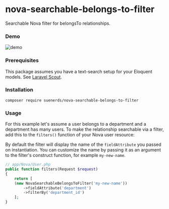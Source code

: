 # nova-searchable-belongs-to-filter
Searchable Nova filter for belongsTo relationships.

### Demo

![demo](https://user-images.githubusercontent.com/4764281/69803436-76184200-11dc-11ea-9c19-4eacf1ba3b4c.gif)

### Prerequisites

This package assumes you have a text-search setup for your Eloquent models. See [Laravel Scout](https://laravel.com/docs/master/scout).

### Installation

`composer require suenerds/nova-searchable-belongs-to-filter`

### Usage

For this example let's assume a user belongs to a department and a department has many users.
To make the relationship searchable via a filter, add this to the `filters()` function of your Nova user resource:

By default the filter will display the name of the `fieldAttribute` you passed on instantiation. You can customize the name by passing it as an argument to the filter's construct function, for example `my-new-name`.

```php
// app/Nova/User.php
public function filters(Request $request)
{
    return [
	(new NovaSearchableBelongsToFilter('my-new-name'))
	    ->fieldAttribute('department')
	    ->filterBy('department_id')
    ];
}
```
